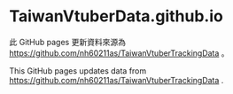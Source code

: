 # TaiwanVtuberData.github.io

此 GitHub pages 更新資料來源為 https://github.com/nh60211as/TaiwanVtuberTrackingData 。

This GitHub pages updates data from https://github.com/nh60211as/TaiwanVtuberTrackingData .
